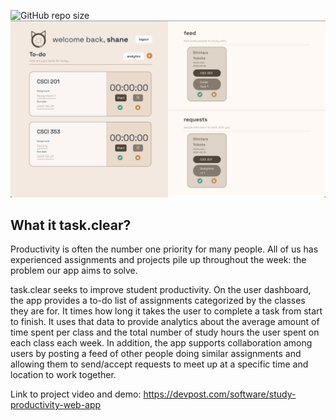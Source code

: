 ![GitHub repo size](https://img.shields.io/github/repo-size/ShaneYokota72/task-clear)
![image](https://raw.githubusercontent.com/ShaneYokota72/task-clear/main/src/Images/task.clear%20UI.png)

## What it task.clear?
Productivity is often the number one priority for many people. All of us has experienced assignments and projects pile up throughout the week: the problem our app aims to solve.

task.clear seeks to improve student productivity. On the user dashboard, the app provides a to-do list of assignments categorized by the classes they are for. It times how long it takes the user to complete a task from start to finish. It uses that data to provide analytics about the average amount of time spent per class and the total number of study hours the user spent on each class each week. In addition, the app supports collaboration among users by posting a feed of other people doing similar assignments and allowing them to send/accept requests to meet up at a specific time and location to work together. 

Link to project video and demo: https://devpost.com/software/study-productivity-web-app
